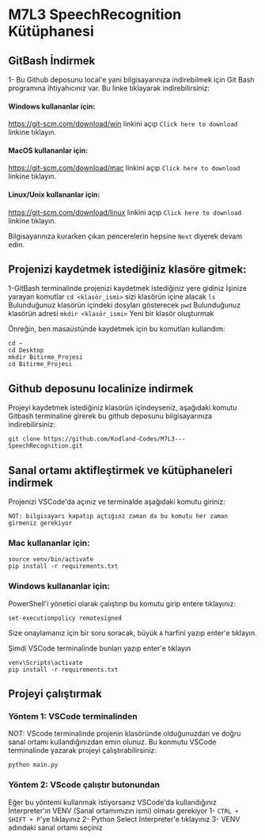 # M7L3 SpeechRecognition Kütüphanesi

## GitBash İndirmek
1- Bu Github deposunu local'e yani bilgisayarınıza indirebilmek için Git Bash programına ihtiyahıcınız var.
Bu linke tıklayarak indirebilirsiniz:
#### Windows kullananlar için:
https://git-scm.com/download/win linkini açıp `Click here to download` linkine tıklayın.
#### MacOS kullananlar için:
https://git-scm.com/download/mac linkini açıp `Click here to download` linkine tıklayın.
#### Linux/Unix kullananlar için:
https://git-scm.com/download/linux linkini açıp `Click here to download` linkine tıklayın.

Bilgisayarınıza kurarken çıkan pencerelerin hepsine `Next` diyerek devam edin.
## Projenizi kaydetmek istediğiniz klasöre gitmek:
1-GitBash terminalinde projenizi kaydetmek istediğiniz yere gidiniz
İşinize yarayan komutlar
`cd <klasör_ismi>` sizi klasörün içine alacak
`ls` Bulunduğunuz klasörün içindeki dosyları gösterecek 
`pwd` Bulunduğunuz klasörün adresi
`mkdir <klasör_ismi>` Yeni bir klasör oluşturmak

Önreğin, ben masaüstünde kaydetmek için bu komutları kullandım:
```
cd ~
cd Desktop
mkdir Bitirme_Projesi
cd Bitirme_Projesi
```

## Github deposunu localinize indirmek

Projeyi kaydetmek istediğiniz klasörün içindeyseniz, aşağıdaki komutu Gitbash terminaline girerek bu github deposunu bilgisayarınıza indirebilirsiniz:
```
git clone https://github.com/Kodland-Codes/M7L3---SpeechRecognition.git
```

## Sanal ortamı aktifleştirmek ve kütüphaneleri indirmek

Projenizi VSCode'da açınız ve terminalde aşağıdaki komutu giriniz:

`NOT: bilgisayarı kapatıp açtığınz zaman da bu komutu her zaman girmeniz gerekiyor`

### Mac kullananlar için: 
```
source venv/bin/activate
pip install -r requirements.txt
```

### Windows kullananlar için: 
PowerShell'i yönetici olarak çalıştırıp bu komutu girip entere tıklayınız:
```
set-executionpolicy remotesigned
```
Size onaylamanız için bir soru soracak, büyük `A` harfini yazıp enter'e tıklayın.

Şimdi VSCode terminalinde bunları yazıp enter'e tıklayın

```
venv\Scripts\activate
pip install -r requirements.txt
```


## Projeyi çalıştırmak
### Yöntem 1: VSCode terminalinden
NOT: VScode terminalinde projenin klasöründe olduğunuzdan ve doğru sanal ortamı kullandığınızdan emin olunuz.
Bu konmutu VSCode terminalinde yazarak projeyi çalıştırabilirsiniz:
```
python main.py
```

### Yöntem 2: VScode çalıştır butonundan
Eğer bu yöntemi kullanmak istiyorsanız VSCode'da kullandığınız İnterpreter'ın VENV (Sanal ortamımızın ismi) olması gerekiyor
1- `CTRL + SHIFT + P`'ye tıklayınız
2- Python Select Interpreter'e tıklayınız
3- VENV adındaki sanal ortamı seçiniz



